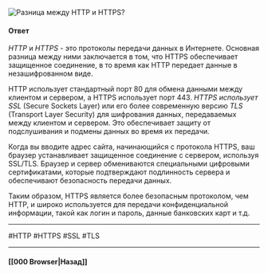 ![Разница между `HTTP` и `HTTPS`?](https://youtu.be/xZLxdts7ZW4?t=31)


#### Ответ

*HTTP* и *HTTPS* - это протоколы передачи данных в Интернете. Основная разница между ними заключается в том, что HTTPS обеспечивает защищенное соединение, в то время как HTTP передает данные в незашифрованном виде.

HTTP использует стандартный порт 80 для обмена данными между клиентом и сервером, а HTTPS использует порт 443. *HTTPS использует SSL* (Secure Sockets Layer) или его более современную версию *TLS* (Transport Layer Security) для шифрования данных, передаваемых между клиентом и сервером. Это обеспечивает защиту от подслушивания и подмены данных во время их передачи.

Когда вы вводите адрес сайта, начинающийся с протокола HTTPS, ваш браузер устанавливает защищенное соединение с сервером, используя SSL/TLS. Браузер и сервер обмениваются специальными цифровыми сертификатами, которые подтверждают подлинность сервера и обеспечивают безопасность передачи данных.

Таким образом, HTTPS является более безопасным протоколом, чем HTTP, и широко используется для передачи конфиденциальной информации, такой как логин и пароль, данные банковских карт и т.д.

___
#HTTP #HTTPS #SSL #TLS

___

#### [[000 Browser|Назад]]
